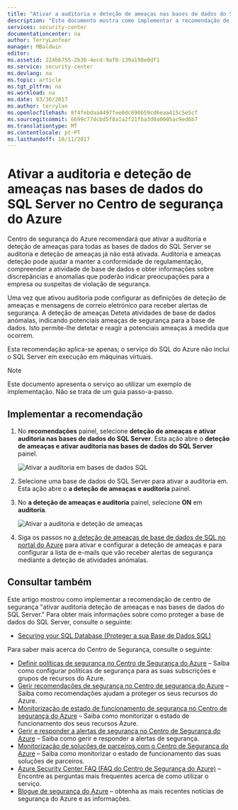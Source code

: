 ```yaml
---
title: "Ativar a auditoria e deteção de ameaças nas bases de dados do SQL Server no Centro de segurança do Azure | Microsoft Docs"
description: "Este documento mostra como implementar a recomendação de centro de segurança do Azure * * ativar a auditoria e deteção de ameaças em bases de dados SQL *."
services: security-center
documentationcenter: na
author: TerryLanfear
manager: MBaldwin
editor: 
ms.assetid: 224b6755-2b36-4ecd-9af8-139a198e0df1
ms.service: security-center
ms.devlang: na
ms.topic: article
ms.tgt_pltfrm: na
ms.workload: na
ms.date: 03/30/2017
ms.author: terrylan
ms.openlocfilehash: 8f4febdaa4497fee0dc690b59cd6eaa415c5e5cf
ms.sourcegitcommit: 6699c77dcbd5f8a1a2f21fba3d0a0005ac9ed6b7
ms.translationtype: MT
ms.contentlocale: pt-PT
ms.lasthandoff: 10/11/2017
---
```

# <a name="enable-auditing-and-threat-detection-on-sql-databases-in-azure-security-center"></a>Ativar a auditoria e deteção de ameaças nas bases de dados do SQL Server no Centro de segurança do Azure
Centro de segurança do Azure recomendará que ativar a auditoria e deteção de ameaças para todas as bases de dados do SQL Server se auditoria e deteção de ameaças já não está ativada. Auditoria e ameaças deteção pode ajudar a manter a conformidade de regulamentação, compreender a atividade de base de dados e obter informações sobre discrepâncias e anomalias que poderão indicar preocupações para a empresa ou suspeitas de violação de segurança.

Uma vez que ativou auditoria pode configurar as definições de deteção de ameaças e mensagens de correio eletrónico para receber alertas de segurança. A deteção de ameaças Deteta atividades de base de dados anómalas, indicando potenciais ameaças de segurança para a base de dados. Isto permite-lhe detetar e reagir a potenciais ameaças à medida que ocorrem.

Esta recomendação aplica-se apenas; o serviço do SQL do Azure não inclui o SQL Server em execução em máquinas virtuais.

> [!NOTE]
> Este documento apresenta o serviço ao utilizar um exemplo de implementação.  Não se trata de um guia passo-a-passo.
>
>

## <a name="implement-the-recommendation"></a>Implementar a recomendação
1. No **recomendações** painel, selecione **deteção de ameaças e ativar auditoria nas bases de dados do SQL Server**.  Esta ação abre o **deteção de ameaças e ativar auditoria nas bases de dados do SQL Server** painel.

   ![Ativar a auditoria em bases de dados SQL][1]
2. Selecione uma base de dados do SQL Server para ativar a auditoria em. Esta ação abre o **a deteção de ameaças e auditoria** painel.

3. No **a deteção de ameaças e auditoria** painel, selecione **ON** em **auditoria**.

   ![Ativar a auditoria e deteção de ameaças][2]
4. Siga os passos no [a deteção de ameaças de base de dados de SQL no portal do Azure](../sql-database/sql-database-threat-detection-portal.md) para ativar e configurar a deteção de ameaças e para configurar a lista de e-mails que vão receber alertas de segurança mediante a deteção de atividades anómalas.

## <a name="see-also"></a>Consultar também
Este artigo mostrou como implementar a recomendação de centro de segurança "ativar auditoria deteção de ameaças e nas bases de dados do SQL Server." Para obter mais informações sobre como proteger a base de dados do SQL Server, consulte o seguinte:

* [Securing your SQL Database (Proteger a sua Base de Dados SQL)](../sql-database/sql-database-security-overview.md)

Para saber mais acerca do Centro de Segurança, consulte o seguinte:

* [Definir políticas de segurança no Centro de Segurança do Azure](security-center-policies.md) – Saiba como configurar políticas de segurança para as suas subscrições e grupos de recursos do Azure.
* [Gerir recomendações de segurança no Centro de segurança do Azure](security-center-recommendations.md) – Saiba como recomendações ajudam a proteger os seus recursos do Azure.
* [Monitorização de estado de funcionamento de segurança no Centro de segurança do Azure](security-center-monitoring.md) – Saiba como monitorizar o estado de funcionamento dos seus recursos Azure.
* [Gerir e responder a alertas de segurança no Centro de Segurança do Azure](security-center-managing-and-responding-alerts.md) – Saiba como gerir e responder a alertas de segurança.
* [Monitorização de soluções de parceiros com o Centro de Segurança do Azure](security-center-partner-solutions.md) – Saiba como monitorizar o estado de funcionamento das suas soluções de parceiros.
* [Azure Security Center FAQ (FAQ do Centro de Segurança do Azure)](security-center-faq.md) – Encontre as perguntas mais frequentes acerca de como utilizar o serviço.
* [Blogue de segurança do Azure](http://blogs.msdn.com/b/azuresecurity/) – obtenha as mais recentes notícias de segurança do Azure e as informações.

<!--Image references-->
[1]: ./media/security-center-enable-auditing-on-sql-databases/enable-auditing-on-sql-databases.png
[2]: ./media/security-center-enable-auditing-on-sql-databases/auditing-threat-detection-blade.png
